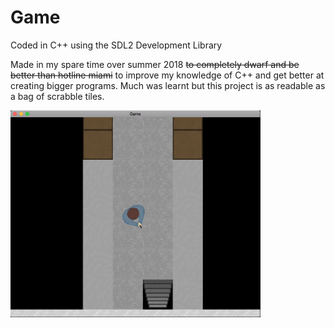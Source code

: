 # Game

Coded in C++ using the SDL2 Development Library

Made in my spare time over summer 2018 ~~to completely dwarf and be better than hotline miami~~ to improve my knowledge of C++ and get better at creating bigger programs. Much was learnt but this project is as readable as a bag of scrabble tiles.

<img src="Game/Images/img01.png" width="400"/>

